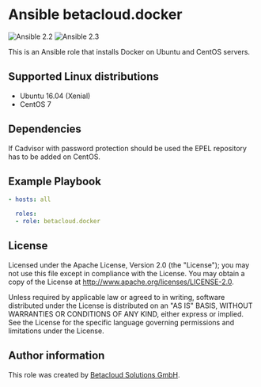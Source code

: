 # Ansible betacloud.docker

![Ansible 2.2](https://img.shields.io/badge/Ansible-2.2-green.png?style=flat)
![Ansible 2.3](https://img.shields.io/badge/Ansible-2.3-green.png?style=flat)

This is an Ansible role that installs Docker on Ubuntu and CentOS servers.

Supported Linux distributions
-----------------------------

* Ubuntu 16.04 (Xenial)
* CentOS 7

Dependencies
------------

If Cadvisor with password protection should be used the EPEL repository has to be added on CentOS.

Example Playbook
----------------

```yml
- hosts: all

  roles:
  - role: betacloud.docker
```

License
-------

Licensed under the Apache License, Version 2.0 (the "License");
you may not use this file except in compliance with the License.
You may obtain a copy of the License at http://www.apache.org/licenses/LICENSE-2.0.

Unless required by applicable law or agreed to in writing, software
distributed under the License is distributed on an "AS IS" BASIS,
WITHOUT WARRANTIES OR CONDITIONS OF ANY KIND, either express or implied.
See the License for the specific language governing permissions and
limitations under the License.

Author information
------------------

This role was created by [Betacloud Solutions GmbH](https://betacloud-solutions.de).
